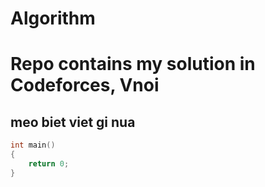 # Algorithm
# Repo contains my solution in Codeforces, Vnoi
## meo biet viet gi nua
```cpp
int main()
{
    return 0;
}
```

